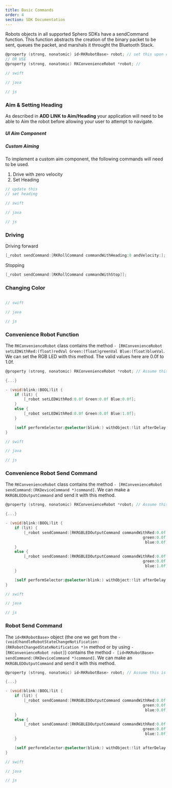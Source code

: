 ```yaml
---
title: Basic Commands
order: 4
section: SDK Documentation
---
```


Robots objects in all supported Sphero SDKs have a sendCommand function.  This function abstracts the creation of the binary packet to be sent, queues the packet, and marshals it throught the Bluetooth Stack.

```objective-c
@property (strong, nonatomic) id<RKRobotBase> robot; // set this upon connection
// OR USE
@property (strong, nonatomic) RKConvenienceRobot *robot; //
```

```swift
// swift
```

```java
// java
```

```javascript
// js
```


### Aim & Setting Heading
As described in **ADD LINK to Aim/Heading** your application will need to be able to Aim the robot before allowing your user to attempt to navigate.

##### UI Aim Component

##### Custom Aiming
To implement a custom aim component, the following commands will need to be used.
1. Drive with zero velocity
2. Set Heading

```objective-c
// update this
// set heading
```

```swift
// swift
```

```java
// java
```

```javascript
// js
```

### Driving
Driving forward
```objective-c
[_robot sendCommand:[RKRollCommand commandWithHeading:0 andVelocity:];
```
Stopping
```objective-c
[_robot sendCommand:[RKRollCommand commandWithStop]];
```

### Changing Color
```objective-c

```

```swift
// swift
```

```java
// java
```

```javascript
// js
```


### Convenience Robot Function

The `RKConvenienceRobot` class contains the method `- [RKConvenienceRobot setLEDWithRed:(float)redVal Green:(float)greenVal Blue:(float)blueVal`. We can set the RGB LED with this method. The valid values here are 0.0f to 1.0f.

```objective-c
@property (strong, nonatomic) RKConvenienceRobot *robot; // Assume this is set when the robot connects

{...}

- (void)blink:(BOOL)lit {
	if (lit) {
		[_robot setLEDWithRed:0.0f Green:0.0f Blue:0.0f];
	}
	else {
		[_robot setLEDWithRed:0.0f Green:0.0f Blue:1.0f];
	}

	[self performSelector:@selector(blink:) withObject:!lit afterDelay:0.5];
}
```

```swift
// swift
```

```java
// java
```

```javascript
// js
```

### Convenience Robot Send Command

The `RKConvenienceRobot` class contains the method `- [RKConvenienceRobot sendCommand:(RKDeviceCommand *)command]`. We can make a `RKRGBLEDOutputCommand` and send it with this method.

```objective-c
@property (strong, nonatomic) RKConvenienceRobot *robot; // Assume this is set when the robot connects

{...}

- (void)blink:(BOOL)lit {
	if (lit) {
		[_robot sendCommand:[RKRGBLEDOutputCommand commandWithRed:0.0f
															green:0.0f
															 blue:0.0f]];
	}
	else {
		[_robot sendCommand:[RKRGBLEDOutputCommand commandWithRed:0.0f
															green:0.0f
															 blue:1.0f]];
	}

	[self performSelector:@selector(blink:) withObject:!lit afterDelay:0.5];
}
```

```swift
// swift
```

```java
// java
```

```javascript
// js
```

### Robot Send Command

The `id<RKRobotBase>` object (the one we get from the `- (void)handleRobotStateChangeNotification:(RKRobotChangedStateNotification *)n` method or by using `- [RKConvenienceRobot robot]`) contains the method `- [id<RKRobotBase> sendCommand:(RKDeviceCommand *)command]`. We can make an `RKRGBLEDOutputCommand` and send it with this method.

```objective-c
@property (strong, nonatomic) id<RKRobotBase> robot; // Assume this is set when the robot connects

{...}

- (void)blink:(BOOL)lit {
	if (lit) {
		[_robot sendCommand:[RKRGBLEDOutputCommand commandWithRed:0.0f
														    green:0.0f
														     blue:0.0f]];
	}
	else {
		[_robot sendCommand:[RKRGBLEDOutputCommand commandWithRed:0.0f
															green:0.0f
															 blue:1.0f]];
	}

	[self performSelector:@selector(blink:) withObject:!lit afterDelay:0.5];
}
```

```swift
// swift
```

```java
// java
```

```javascript
// js
```


